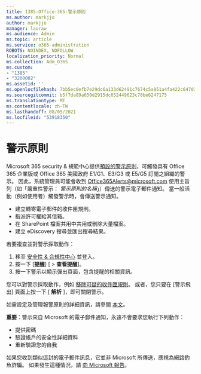 ```yaml
---
title: 1385-Office-365-警示原則
ms.author: markjjo
author: markjjo
manager: lauraw
ms.audience: Admin
ms.topic: article
ms.service: o365-administration
ROBOTS: NOINDEX, NOFOLLOW
localization_priority: Normal
ms.collection: Adm_O365
ms.custom:
- "1385"
- "3200002"
ms.assetid: ''
ms.openlocfilehash: 7bb5ec0efb7e29dc6a133d62491c7674c5a851a4fa422c647035aeaa0dbcd8d5
ms.sourcegitcommit: b5f7da89a650d2915dc652449623c78be6247175
ms.translationtype: MT
ms.contentlocale: zh-TW
ms.lasthandoff: 08/05/2021
ms.locfileid: "53918350"
---
```

# <a name="alert-policies"></a>警示原則

Microsoft 365 security & 規範中心提供[預設的警示原則](https://docs.microsoft.com/microsoft-365/compliance/alert-policies#default-alert-policies)，可觸發具有 Office 365 企業版或 Office 365 美國政府 E1/G1、E3/G3 或 E5/G5 訂閱之組織的警示。 因此，系統管理員可能會收到 Office365Alerts@microsoft.com 使用主旨列（如「嚴重性警示： *警示原則的名稱*」）傳送的警示電子郵件通知。 當一般活動（例如使用者）觸發警示時，會傳送警示通知。

- 建立轉寄電子郵件的收件匣規則。
- 指派許可權給其信箱。
- 在 SharePoint 檔案共用中共用或刪除大量檔案。
- 建立 eDiscovery 搜尋並匯出搜尋結果。

若要複查並對警示採取動作：

1. 移至 [安全性 & 合規性中心](https://protection.office.com) 並登入。
2. 按一下 [**提醒**] [  >  **查看提醒**]。
3. 按一下警示以顯示彈出頁面，包含提醒的相關資訊。

您可以對警示採取動作，例如 [移除可疑的收件匣規則](https://docs.microsoft.com/microsoft-365/security/office-365-security/responding-to-a-compromised-email-account)。 或者，您只要在 [警示飛出] 頁面上按一下 [ **解析** ]，即可關閉警示。

如需設定及管理報警原則的詳細資訊，請參閱  [本文](https://docs.microsoft.com/microsoft-365/compliance/alert-policies)。

**重要**：警示來自 Microsoft 的電子郵件通知，永遠不會要求您執行下列動作：

- 提供密碼
- 驗證帳戶的安全性詳細資料
- 重新驗證您的自我

如果您收到類似這封的電子郵件訊息，它並非 Microsoft 所傳送，應視為網路釣魚詐騙。 如果發生這種情況，請 [向 Microsoft 報告](https://docs.microsoft.com/microsoft-365/security/office-365-security/report-junk-email-and-phishing-scams-in-outlook-on-the-web-eop)。